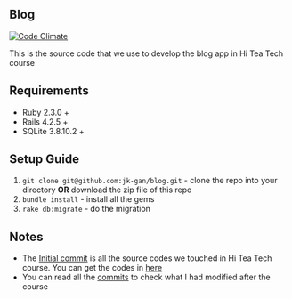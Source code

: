 ## Blog

[![Code Climate](https://codeclimate.com/github/jk-gan/blog/badges/gpa.svg)](https://codeclimate.com/github/jk-gan/blog)

This is the source code that we use to develop the blog app in Hi Tea Tech course

## Requirements
- Ruby 2.3.0 +
- Rails 4.2.5 +
- SQLite 3.8.10.2 +

## Setup Guide

1. `git clone git@github.com:jk-gan/blog.git` - clone the repo into your directory __OR__ download the zip file of this repo
2. `bundle install` - install all the gems
3. `rake db:migrate` - do the migration

## Notes
- The [Initial commit](https://github.com/jk-gan/blog/commit/4f161b2273d00df4b3b5fe68c9baba2831cdc3c1) is all the source codes we touched in Hi Tea Tech course. You can get the codes in [here](https://github.com/jk-gan/blog/tree/4f161b2273d00df4b3b5fe68c9baba2831cdc3c1)
- You can read all the [commits](https://github.com/jk-gan/blog/commits/master) to check what I had modified after the course
